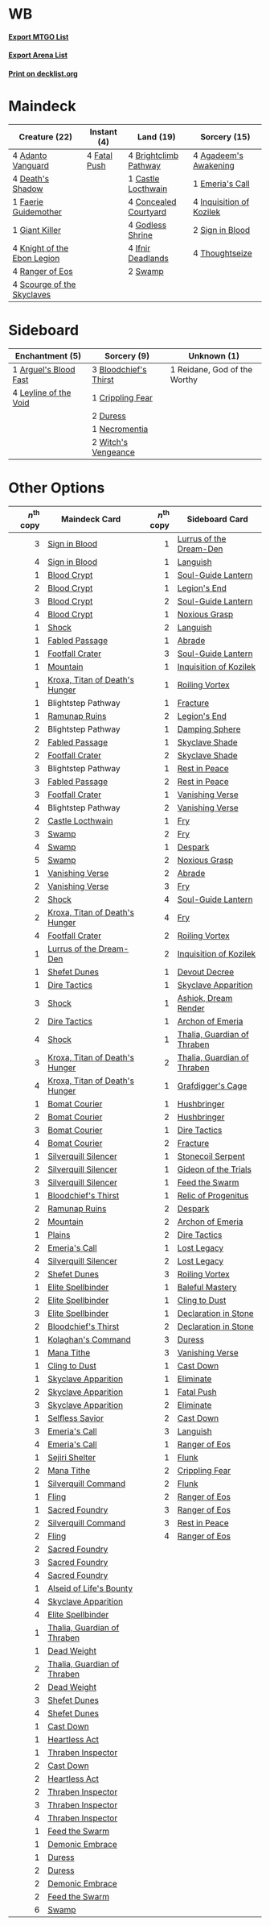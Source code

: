 # WB

#### [Export MTGO List](../collection/WB/WB.txt)
#### [Export Arena List](../collection/WB/WB_arena.txt)
#### [Print on decklist.org](http://decklist.org/?deckmain=4%09Adanto%20Vanguard%0A4%09Agadeem's%20Awakening%0A4%09Brightclimb%20Pathway%0A1%09Castle%20Locthwain%0A4%09Concealed%20Courtyard%0A4%09Death's%20Shadow%0A1%09Emeria's%20Call%0A1%09Faerie%20Guidemother%0A4%09Fatal%20Push%0A1%09Giant%20Killer%0A4%09Godless%20Shrine%0A4%09Ifnir%20Deadlands%0A4%09Inquisition%20of%20Kozilek%0A4%09Knight%20of%20the%20Ebon%20Legion%0A4%09Ranger%20of%20Eos%0A4%09Scourge%20of%20the%20Skyclaves%0A2%09Sign%20in%20Blood%0A2%09Swamp%0A4%09Thoughtseize&deckside=1%09Arguel's%20Blood%20Fast%0A3%09Bloodchief's%20Thirst%0A1%09Crippling%20Fear%0A2%09Duress%0A4%09Leyline%20of%20the%20Void%0A1%09Necromentia%0A1%09Reidane,%20God%20of%20the%20Worthy%0A2%09Witch's%20Vengeance)
# Maindeck

|                                            Creature (22)                                             |                                      Instant (4)                                      |                                           Land (19)                                            |                                           Sorcery (15)                                            |
|------------------------------------------------------------------------------------------------------|---------------------------------------------------------------------------------------|------------------------------------------------------------------------------------------------|---------------------------------------------------------------------------------------------------|
|4 [Adanto Vanguard](http://gatherer.wizards.com/Pages/Card/Details.aspx?multiverseid=435152)          |4 [Fatal Push](http://gatherer.wizards.com/Pages/Card/Details.aspx?multiverseid=423724)|4 [Brightclimb Pathway](http://gatherer.wizards.com/Pages/Card/Details.aspx?multiverseid=491911)|4 [Agadeem's Awakening](http://gatherer.wizards.com/Pages/Card/Details.aspx?multiverseid=491723)   |
|4 [Death's Shadow](http://gatherer.wizards.com/Pages/Card/Details.aspx?multiverseid=425889)           |                                                                                       |1 [Castle Locthwain](http://gatherer.wizards.com/Pages/Card/Details.aspx?multiverseid=473203)   |1 [Emeria's Call](http://gatherer.wizards.com/Pages/Card/Details.aspx?multiverseid=491633)         |
|1 [Faerie Guidemother](http://gatherer.wizards.com/Pages/Card/Details.aspx?multiverseid=472973)       |                                                                                       |4 [Concealed Courtyard](http://gatherer.wizards.com/Pages/Card/Details.aspx?multiverseid=417818)|4 [Inquisition of Kozilek](http://gatherer.wizards.com/Pages/Card/Details.aspx?multiverseid=416897)|
|1 [Giant Killer](http://gatherer.wizards.com/Pages/Card/Details.aspx?multiverseid=472976)             |                                                                                       |4 [Godless Shrine](http://gatherer.wizards.com/Pages/Card/Details.aspx?multiverseid=405099)     |2 [Sign in Blood](http://gatherer.wizards.com/Pages/Card/Details.aspx?multiverseid=220480)         |
|4 [Knight of the Ebon Legion](http://gatherer.wizards.com/Pages/Card/Details.aspx?multiverseid=466859)|                                                                                       |4 [Ifnir Deadlands](http://gatherer.wizards.com/Pages/Card/Details.aspx?multiverseid=430868)    |4 [Thoughtseize](http://gatherer.wizards.com/Pages/Card/Details.aspx?multiverseid=438676)          |
|4 [Ranger of Eos](http://gatherer.wizards.com/Pages/Card/Details.aspx?multiverseid=174823)            |                                                                                       |2 [Swamp](http://gatherer.wizards.com/Pages/Card/Details.aspx?multiverseid=439858)              |                                                                                                   |
|4 [Scourge of the Skyclaves](http://gatherer.wizards.com/Pages/Card/Details.aspx?multiverseid=491760) |                                                                                       |                                                                                                |                                                                                                   |


# Sideboard

|                                        Enchantment (5)                                         |                                          Sorcery (9)                                           |        Unknown (1)         |
|------------------------------------------------------------------------------------------------|------------------------------------------------------------------------------------------------|----------------------------|
|1 [Arguel's Blood Fast](http://gatherer.wizards.com/Pages/Card/Details.aspx?multiverseid=439316)|3 [Bloodchief's Thirst](http://gatherer.wizards.com/Pages/Card/Details.aspx?multiverseid=491729)|1 Reidane, God of the Worthy|
|4 [Leyline of the Void](http://gatherer.wizards.com/Pages/Card/Details.aspx?multiverseid=107682)|1 [Crippling Fear](http://gatherer.wizards.com/Pages/Card/Details.aspx?multiverseid=503690)     |                            |
|                                                                                                |2 [Duress](http://gatherer.wizards.com/Pages/Card/Details.aspx?multiverseid=14557)              |                            |
|                                                                                                |1 [Necromentia](http://gatherer.wizards.com/Pages/Card/Details.aspx?multiverseid=485439)        |                            |
|                                                                                                |2 [Witch's Vengeance](http://gatherer.wizards.com/Pages/Card/Details.aspx?multiverseid=473073)  |                            |


# Other Options

|*n*<sup>th</sup> copy|                                              Maindeck Card                                              |*n*<sup>th</sup> copy|                                            Sideboard Card                                            |
|--------------------:|---------------------------------------------------------------------------------------------------------|--------------------:|------------------------------------------------------------------------------------------------------|
|                    3|[Sign in Blood](http://gatherer.wizards.com/Pages/Card/Details.aspx?multiverseid=220480)                 |                    1|[Lurrus of the Dream-Den](http://gatherer.wizards.com/Pages/Card/Details.aspx?multiverseid=479746)    |
|                    4|[Sign in Blood](http://gatherer.wizards.com/Pages/Card/Details.aspx?multiverseid=220480)                 |                    1|[Languish](http://gatherer.wizards.com/Pages/Card/Details.aspx?multiverseid=420731)                   |
|                    1|[Blood Crypt](http://gatherer.wizards.com/Pages/Card/Details.aspx?multiverseid=97102)                    |                    1|[Soul-Guide Lantern](http://gatherer.wizards.com/Pages/Card/Details.aspx?multiverseid=476488)         |
|                    2|[Blood Crypt](http://gatherer.wizards.com/Pages/Card/Details.aspx?multiverseid=97102)                    |                    1|[Legion's End](http://gatherer.wizards.com/Pages/Card/Details.aspx?multiverseid=466860)               |
|                    3|[Blood Crypt](http://gatherer.wizards.com/Pages/Card/Details.aspx?multiverseid=97102)                    |                    2|[Soul-Guide Lantern](http://gatherer.wizards.com/Pages/Card/Details.aspx?multiverseid=476488)         |
|                    4|[Blood Crypt](http://gatherer.wizards.com/Pages/Card/Details.aspx?multiverseid=97102)                    |                    1|[Noxious Grasp](http://gatherer.wizards.com/Pages/Card/Details.aspx?multiverseid=466864)              |
|                    1|[Shock](http://gatherer.wizards.com/Pages/Card/Details.aspx?multiverseid=129732)                         |                    2|[Languish](http://gatherer.wizards.com/Pages/Card/Details.aspx?multiverseid=420731)                   |
|                    1|[Fabled Passage](http://gatherer.wizards.com/Pages/Card/Details.aspx?multiverseid=473206)                |                    1|[Abrade](http://gatherer.wizards.com/Pages/Card/Details.aspx?multiverseid=430772)                     |
|                    1|[Footfall Crater](http://gatherer.wizards.com/Pages/Card/Details.aspx?multiverseid=479638)               |                    3|[Soul-Guide Lantern](http://gatherer.wizards.com/Pages/Card/Details.aspx?multiverseid=476488)         |
|                    1|[Mountain](http://gatherer.wizards.com/Pages/Card/Details.aspx?multiverseid=439859)                      |                    1|[Inquisition of Kozilek](http://gatherer.wizards.com/Pages/Card/Details.aspx?multiverseid=416897)     |
|                    1|[Kroxa, Titan of Death's Hunger](http://gatherer.wizards.com/Pages/Card/Details.aspx?multiverseid=476472)|                    1|[Roiling Vortex](http://gatherer.wizards.com/Pages/Card/Details.aspx?multiverseid=491797)             |
|                    1|Blightstep Pathway                                                                                       |                    1|[Fracture](http://gatherer.wizards.com/Pages/Card/Details.aspx?multiverseid=513680)                   |
|                    1|[Ramunap Ruins](http://gatherer.wizards.com/Pages/Card/Details.aspx?multiverseid=430870)                 |                    2|[Legion's End](http://gatherer.wizards.com/Pages/Card/Details.aspx?multiverseid=466860)               |
|                    2|Blightstep Pathway                                                                                       |                    1|[Damping Sphere](http://gatherer.wizards.com/Pages/Card/Details.aspx?multiverseid=443101)             |
|                    2|[Fabled Passage](http://gatherer.wizards.com/Pages/Card/Details.aspx?multiverseid=473206)                |                    1|[Skyclave Shade](http://gatherer.wizards.com/Pages/Card/Details.aspx?multiverseid=491763)             |
|                    2|[Footfall Crater](http://gatherer.wizards.com/Pages/Card/Details.aspx?multiverseid=479638)               |                    2|[Skyclave Shade](http://gatherer.wizards.com/Pages/Card/Details.aspx?multiverseid=491763)             |
|                    3|Blightstep Pathway                                                                                       |                    1|[Rest in Peace](http://gatherer.wizards.com/Pages/Card/Details.aspx?multiverseid=442021)              |
|                    3|[Fabled Passage](http://gatherer.wizards.com/Pages/Card/Details.aspx?multiverseid=473206)                |                    2|[Rest in Peace](http://gatherer.wizards.com/Pages/Card/Details.aspx?multiverseid=442021)              |
|                    3|[Footfall Crater](http://gatherer.wizards.com/Pages/Card/Details.aspx?multiverseid=479638)               |                    1|[Vanishing Verse](http://gatherer.wizards.com/Pages/Card/Details.aspx?multiverseid=513736)            |
|                    4|Blightstep Pathway                                                                                       |                    2|[Vanishing Verse](http://gatherer.wizards.com/Pages/Card/Details.aspx?multiverseid=513736)            |
|                    2|[Castle Locthwain](http://gatherer.wizards.com/Pages/Card/Details.aspx?multiverseid=473203)              |                    1|[Fry](http://gatherer.wizards.com/Pages/Card/Details.aspx?multiverseid=466894)                        |
|                    3|[Swamp](http://gatherer.wizards.com/Pages/Card/Details.aspx?multiverseid=439858)                         |                    2|[Fry](http://gatherer.wizards.com/Pages/Card/Details.aspx?multiverseid=466894)                        |
|                    4|[Swamp](http://gatherer.wizards.com/Pages/Card/Details.aspx?multiverseid=439858)                         |                    1|[Despark](http://gatherer.wizards.com/Pages/Card/Details.aspx?multiverseid=461117)                    |
|                    5|[Swamp](http://gatherer.wizards.com/Pages/Card/Details.aspx?multiverseid=439858)                         |                    2|[Noxious Grasp](http://gatherer.wizards.com/Pages/Card/Details.aspx?multiverseid=466864)              |
|                    1|[Vanishing Verse](http://gatherer.wizards.com/Pages/Card/Details.aspx?multiverseid=513736)               |                    2|[Abrade](http://gatherer.wizards.com/Pages/Card/Details.aspx?multiverseid=430772)                     |
|                    2|[Vanishing Verse](http://gatherer.wizards.com/Pages/Card/Details.aspx?multiverseid=513736)               |                    3|[Fry](http://gatherer.wizards.com/Pages/Card/Details.aspx?multiverseid=466894)                        |
|                    2|[Shock](http://gatherer.wizards.com/Pages/Card/Details.aspx?multiverseid=129732)                         |                    4|[Soul-Guide Lantern](http://gatherer.wizards.com/Pages/Card/Details.aspx?multiverseid=476488)         |
|                    2|[Kroxa, Titan of Death's Hunger](http://gatherer.wizards.com/Pages/Card/Details.aspx?multiverseid=476472)|                    4|[Fry](http://gatherer.wizards.com/Pages/Card/Details.aspx?multiverseid=466894)                        |
|                    4|[Footfall Crater](http://gatherer.wizards.com/Pages/Card/Details.aspx?multiverseid=479638)               |                    2|[Roiling Vortex](http://gatherer.wizards.com/Pages/Card/Details.aspx?multiverseid=491797)             |
|                    1|[Lurrus of the Dream-Den](http://gatherer.wizards.com/Pages/Card/Details.aspx?multiverseid=479746)       |                    2|[Inquisition of Kozilek](http://gatherer.wizards.com/Pages/Card/Details.aspx?multiverseid=416897)     |
|                    1|[Shefet Dunes](http://gatherer.wizards.com/Pages/Card/Details.aspx?multiverseid=430872)                  |                    1|[Devout Decree](http://gatherer.wizards.com/Pages/Card/Details.aspx?multiverseid=466767)              |
|                    1|[Dire Tactics](http://gatherer.wizards.com/Pages/Card/Details.aspx?multiverseid=479703)                  |                    1|[Skyclave Apparition](http://gatherer.wizards.com/Pages/Card/Details.aspx?multiverseid=495603)        |
|                    3|[Shock](http://gatherer.wizards.com/Pages/Card/Details.aspx?multiverseid=129732)                         |                    1|[Ashiok, Dream Render](http://gatherer.wizards.com/Pages/Card/Details.aspx?multiverseid=461155)       |
|                    2|[Dire Tactics](http://gatherer.wizards.com/Pages/Card/Details.aspx?multiverseid=479703)                  |                    1|[Archon of Emeria](http://gatherer.wizards.com/Pages/Card/Details.aspx?multiverseid=495594)           |
|                    4|[Shock](http://gatherer.wizards.com/Pages/Card/Details.aspx?multiverseid=129732)                         |                    1|[Thalia, Guardian of Thraben](http://gatherer.wizards.com/Pages/Card/Details.aspx?multiverseid=442025)|
|                    3|[Kroxa, Titan of Death's Hunger](http://gatherer.wizards.com/Pages/Card/Details.aspx?multiverseid=476472)|                    2|[Thalia, Guardian of Thraben](http://gatherer.wizards.com/Pages/Card/Details.aspx?multiverseid=442025)|
|                    4|[Kroxa, Titan of Death's Hunger](http://gatherer.wizards.com/Pages/Card/Details.aspx?multiverseid=476472)|                    1|[Grafdigger's Cage](http://gatherer.wizards.com/Pages/Card/Details.aspx?multiverseid=278452)          |
|                    1|[Bomat Courier](http://gatherer.wizards.com/Pages/Card/Details.aspx?multiverseid=417772)                 |                    1|[Hushbringer](http://gatherer.wizards.com/Pages/Card/Details.aspx?multiverseid=472980)                |
|                    2|[Bomat Courier](http://gatherer.wizards.com/Pages/Card/Details.aspx?multiverseid=417772)                 |                    2|[Hushbringer](http://gatherer.wizards.com/Pages/Card/Details.aspx?multiverseid=472980)                |
|                    3|[Bomat Courier](http://gatherer.wizards.com/Pages/Card/Details.aspx?multiverseid=417772)                 |                    1|[Dire Tactics](http://gatherer.wizards.com/Pages/Card/Details.aspx?multiverseid=479703)               |
|                    4|[Bomat Courier](http://gatherer.wizards.com/Pages/Card/Details.aspx?multiverseid=417772)                 |                    2|[Fracture](http://gatherer.wizards.com/Pages/Card/Details.aspx?multiverseid=513680)                   |
|                    1|[Silverquill Silencer](http://gatherer.wizards.com/Pages/Card/Details.aspx?multiverseid=513726)          |                    1|[Stonecoil Serpent](http://gatherer.wizards.com/Pages/Card/Details.aspx?multiverseid=473197)          |
|                    2|[Silverquill Silencer](http://gatherer.wizards.com/Pages/Card/Details.aspx?multiverseid=513726)          |                    1|[Gideon of the Trials](http://gatherer.wizards.com/Pages/Card/Details.aspx?multiverseid=426716)       |
|                    3|[Silverquill Silencer](http://gatherer.wizards.com/Pages/Card/Details.aspx?multiverseid=513726)          |                    1|[Feed the Swarm](http://gatherer.wizards.com/Pages/Card/Details.aspx?multiverseid=491737)             |
|                    1|[Bloodchief's Thirst](http://gatherer.wizards.com/Pages/Card/Details.aspx?multiverseid=491729)           |                    1|[Relic of Progenitus](http://gatherer.wizards.com/Pages/Card/Details.aspx?multiverseid=174824)        |
|                    2|[Ramunap Ruins](http://gatherer.wizards.com/Pages/Card/Details.aspx?multiverseid=430870)                 |                    2|[Despark](http://gatherer.wizards.com/Pages/Card/Details.aspx?multiverseid=461117)                    |
|                    2|[Mountain](http://gatherer.wizards.com/Pages/Card/Details.aspx?multiverseid=439859)                      |                    2|[Archon of Emeria](http://gatherer.wizards.com/Pages/Card/Details.aspx?multiverseid=495594)           |
|                    1|[Plains](http://gatherer.wizards.com/Pages/Card/Details.aspx?multiverseid=439856)                        |                    2|[Dire Tactics](http://gatherer.wizards.com/Pages/Card/Details.aspx?multiverseid=479703)               |
|                    2|[Emeria's Call](http://gatherer.wizards.com/Pages/Card/Details.aspx?multiverseid=491633)                 |                    1|[Lost Legacy](http://gatherer.wizards.com/Pages/Card/Details.aspx?multiverseid=417661)                |
|                    4|[Silverquill Silencer](http://gatherer.wizards.com/Pages/Card/Details.aspx?multiverseid=513726)          |                    2|[Lost Legacy](http://gatherer.wizards.com/Pages/Card/Details.aspx?multiverseid=417661)                |
|                    2|[Shefet Dunes](http://gatherer.wizards.com/Pages/Card/Details.aspx?multiverseid=430872)                  |                    3|[Roiling Vortex](http://gatherer.wizards.com/Pages/Card/Details.aspx?multiverseid=491797)             |
|                    1|[Elite Spellbinder](http://gatherer.wizards.com/Pages/Card/Details.aspx?multiverseid=513494)             |                    1|[Baleful Mastery](http://gatherer.wizards.com/Pages/Card/Details.aspx?multiverseid=513541)            |
|                    2|[Elite Spellbinder](http://gatherer.wizards.com/Pages/Card/Details.aspx?multiverseid=513494)             |                    1|[Cling to Dust](http://gatherer.wizards.com/Pages/Card/Details.aspx?multiverseid=476338)              |
|                    3|[Elite Spellbinder](http://gatherer.wizards.com/Pages/Card/Details.aspx?multiverseid=513494)             |                    1|[Declaration in Stone](http://gatherer.wizards.com/Pages/Card/Details.aspx?multiverseid=409750)       |
|                    2|[Bloodchief's Thirst](http://gatherer.wizards.com/Pages/Card/Details.aspx?multiverseid=491729)           |                    2|[Declaration in Stone](http://gatherer.wizards.com/Pages/Card/Details.aspx?multiverseid=409750)       |
|                    1|[Kolaghan's Command](http://gatherer.wizards.com/Pages/Card/Details.aspx?multiverseid=394613)            |                    3|[Duress](http://gatherer.wizards.com/Pages/Card/Details.aspx?multiverseid=14557)                      |
|                    1|[Mana Tithe](http://gatherer.wizards.com/Pages/Card/Details.aspx?multiverseid=122324)                    |                    3|[Vanishing Verse](http://gatherer.wizards.com/Pages/Card/Details.aspx?multiverseid=513736)            |
|                    1|[Cling to Dust](http://gatherer.wizards.com/Pages/Card/Details.aspx?multiverseid=476338)                 |                    1|[Cast Down](http://gatherer.wizards.com/Pages/Card/Details.aspx?multiverseid=442969)                  |
|                    1|[Skyclave Apparition](http://gatherer.wizards.com/Pages/Card/Details.aspx?multiverseid=495603)           |                    1|[Eliminate](http://gatherer.wizards.com/Pages/Card/Details.aspx?multiverseid=485420)                  |
|                    2|[Skyclave Apparition](http://gatherer.wizards.com/Pages/Card/Details.aspx?multiverseid=495603)           |                    1|[Fatal Push](http://gatherer.wizards.com/Pages/Card/Details.aspx?multiverseid=423724)                 |
|                    3|[Skyclave Apparition](http://gatherer.wizards.com/Pages/Card/Details.aspx?multiverseid=495603)           |                    2|[Eliminate](http://gatherer.wizards.com/Pages/Card/Details.aspx?multiverseid=485420)                  |
|                    1|[Selfless Savior](http://gatherer.wizards.com/Pages/Card/Details.aspx?multiverseid=485359)               |                    2|[Cast Down](http://gatherer.wizards.com/Pages/Card/Details.aspx?multiverseid=442969)                  |
|                    3|[Emeria's Call](http://gatherer.wizards.com/Pages/Card/Details.aspx?multiverseid=491633)                 |                    3|[Languish](http://gatherer.wizards.com/Pages/Card/Details.aspx?multiverseid=420731)                   |
|                    4|[Emeria's Call](http://gatherer.wizards.com/Pages/Card/Details.aspx?multiverseid=491633)                 |                    1|[Ranger of Eos](http://gatherer.wizards.com/Pages/Card/Details.aspx?multiverseid=174823)              |
|                    1|[Sejiri Shelter](http://gatherer.wizards.com/Pages/Card/Details.aspx?multiverseid=491662)                |                    1|[Flunk](http://gatherer.wizards.com/Pages/Card/Details.aspx?multiverseid=513548)                      |
|                    2|[Mana Tithe](http://gatherer.wizards.com/Pages/Card/Details.aspx?multiverseid=122324)                    |                    2|[Crippling Fear](http://gatherer.wizards.com/Pages/Card/Details.aspx?multiverseid=503690)             |
|                    1|[Silverquill Command](http://gatherer.wizards.com/Pages/Card/Details.aspx?multiverseid=513724)           |                    2|[Flunk](http://gatherer.wizards.com/Pages/Card/Details.aspx?multiverseid=513548)                      |
|                    1|[Fling](http://gatherer.wizards.com/Pages/Card/Details.aspx?multiverseid=426834)                         |                    2|[Ranger of Eos](http://gatherer.wizards.com/Pages/Card/Details.aspx?multiverseid=174823)              |
|                    1|[Sacred Foundry](http://gatherer.wizards.com/Pages/Card/Details.aspx?multiverseid=405106)                |                    3|[Ranger of Eos](http://gatherer.wizards.com/Pages/Card/Details.aspx?multiverseid=174823)              |
|                    2|[Silverquill Command](http://gatherer.wizards.com/Pages/Card/Details.aspx?multiverseid=513724)           |                    3|[Rest in Peace](http://gatherer.wizards.com/Pages/Card/Details.aspx?multiverseid=442021)              |
|                    2|[Fling](http://gatherer.wizards.com/Pages/Card/Details.aspx?multiverseid=426834)                         |                    4|[Ranger of Eos](http://gatherer.wizards.com/Pages/Card/Details.aspx?multiverseid=174823)              |
|                    2|[Sacred Foundry](http://gatherer.wizards.com/Pages/Card/Details.aspx?multiverseid=405106)                |                     |                                                                                                      |
|                    3|[Sacred Foundry](http://gatherer.wizards.com/Pages/Card/Details.aspx?multiverseid=405106)                |                     |                                                                                                      |
|                    4|[Sacred Foundry](http://gatherer.wizards.com/Pages/Card/Details.aspx?multiverseid=405106)                |                     |                                                                                                      |
|                    1|[Alseid of Life's Bounty](http://gatherer.wizards.com/Pages/Card/Details.aspx?multiverseid=476252)       |                     |                                                                                                      |
|                    4|[Skyclave Apparition](http://gatherer.wizards.com/Pages/Card/Details.aspx?multiverseid=495603)           |                     |                                                                                                      |
|                    4|[Elite Spellbinder](http://gatherer.wizards.com/Pages/Card/Details.aspx?multiverseid=513494)             |                     |                                                                                                      |
|                    1|[Thalia, Guardian of Thraben](http://gatherer.wizards.com/Pages/Card/Details.aspx?multiverseid=442025)   |                     |                                                                                                      |
|                    1|[Dead Weight](http://gatherer.wizards.com/Pages/Card/Details.aspx?multiverseid=452817)                   |                     |                                                                                                      |
|                    2|[Thalia, Guardian of Thraben](http://gatherer.wizards.com/Pages/Card/Details.aspx?multiverseid=442025)   |                     |                                                                                                      |
|                    2|[Dead Weight](http://gatherer.wizards.com/Pages/Card/Details.aspx?multiverseid=452817)                   |                     |                                                                                                      |
|                    3|[Shefet Dunes](http://gatherer.wizards.com/Pages/Card/Details.aspx?multiverseid=430872)                  |                     |                                                                                                      |
|                    4|[Shefet Dunes](http://gatherer.wizards.com/Pages/Card/Details.aspx?multiverseid=430872)                  |                     |                                                                                                      |
|                    1|[Cast Down](http://gatherer.wizards.com/Pages/Card/Details.aspx?multiverseid=442969)                     |                     |                                                                                                      |
|                    1|[Heartless Act](http://gatherer.wizards.com/Pages/Card/Details.aspx?multiverseid=479611)                 |                     |                                                                                                      |
|                    1|[Thraben Inspector](http://gatherer.wizards.com/Pages/Card/Details.aspx?multiverseid=409784)             |                     |                                                                                                      |
|                    2|[Cast Down](http://gatherer.wizards.com/Pages/Card/Details.aspx?multiverseid=442969)                     |                     |                                                                                                      |
|                    2|[Heartless Act](http://gatherer.wizards.com/Pages/Card/Details.aspx?multiverseid=479611)                 |                     |                                                                                                      |
|                    2|[Thraben Inspector](http://gatherer.wizards.com/Pages/Card/Details.aspx?multiverseid=409784)             |                     |                                                                                                      |
|                    3|[Thraben Inspector](http://gatherer.wizards.com/Pages/Card/Details.aspx?multiverseid=409784)             |                     |                                                                                                      |
|                    4|[Thraben Inspector](http://gatherer.wizards.com/Pages/Card/Details.aspx?multiverseid=409784)             |                     |                                                                                                      |
|                    1|[Feed the Swarm](http://gatherer.wizards.com/Pages/Card/Details.aspx?multiverseid=491737)                |                     |                                                                                                      |
|                    1|[Demonic Embrace](http://gatherer.wizards.com/Pages/Card/Details.aspx?multiverseid=488255)               |                     |                                                                                                      |
|                    1|[Duress](http://gatherer.wizards.com/Pages/Card/Details.aspx?multiverseid=14557)                         |                     |                                                                                                      |
|                    2|[Duress](http://gatherer.wizards.com/Pages/Card/Details.aspx?multiverseid=14557)                         |                     |                                                                                                      |
|                    2|[Demonic Embrace](http://gatherer.wizards.com/Pages/Card/Details.aspx?multiverseid=488255)               |                     |                                                                                                      |
|                    2|[Feed the Swarm](http://gatherer.wizards.com/Pages/Card/Details.aspx?multiverseid=491737)                |                     |                                                                                                      |
|                    6|[Swamp](http://gatherer.wizards.com/Pages/Card/Details.aspx?multiverseid=439858)                         |                     |                                                                                                      |

